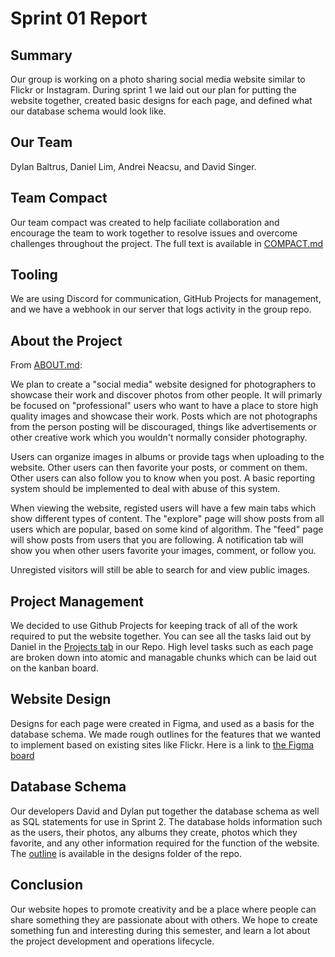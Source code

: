 # Sprint 01 Report

## Summary

Our group is working on a photo sharing social media website similar to Flickr or Instagram. During sprint 1 we laid out our plan for putting the website together, created basic designs for each page, and defined what our database schema would look like.

## Our Team

Dylan Baltrus, Daniel Lim, Andrei Neacsu, and David Singer.

## Team Compact

Our team compact was created to help faciliate collaboration and encourage the team to work together to resolve issues and overcome challenges throughout the project. The full text is available in [COMPACT.md](https://github.com/illinoistech-itm/team02m-2024/blob/main/COMPACT.md)

## Tooling

We are using Discord for communication, GitHub Projects for management, and we have a webhook in our server that logs activity in the group repo. 

## About the Project

From [ABOUT.md](https://github.com/illinoistech-itm/team02m-2024/blob/main/ABOUT.md):

We plan to create a "social media" website designed for photographers to showcase their work and discover photos from other people. It will primarly be focused on "professional" users who want to have a place to store high quality images and showcase their work. Posts which are not photographs from the person posting will be discouraged, things like advertisements or other creative work which you wouldn't normally consider photography.

Users can organize images in albums or provide tags when uploading to the website. Other users can then favorite your posts, or comment on them. Other users can also follow you to know when you post. A basic reporting system should be implemented to deal with abuse of this system. 

When viewing the website, registed users will have a few main tabs which show different types of content. The "explore" page will show posts from all users which are popular, based on some kind of algorithm. The "feed" page will show posts from users that you are following. A notification tab will show you when other users favorite your images, comment, or follow you.

Unregisted visitors will still be able to search for and view public images.

## Project Management

We decided to use Github Projects for keeping track of all of the work required to put the website together. You can see all the tasks laid out by Daniel in the [Projects tab](https://github.com/orgs/illinoistech-itm/projects/4) in our Repo. High level tasks such as each page are broken down into atomic and managable chunks which can be laid out on the kanban board.

## Website Design

Designs for each page were created in Figma, and used as a basis for the database schema. We made rough outlines for the features that we wanted to implement based on existing sites like Flickr. Here is a link to [the Figma board](https://www.figma.com/file/LAYheUrCbrUKIADzD1x7qV/Photo-sharing-platform?type=design&node-id=0%3A1&mode=design&t=9Xs39i6trfKAgfzU-1)

## Database Schema

Our developers David and Dylan put together the database schema as well as SQL statements for use in Sprint 2. The database holds information such as the users, their photos, any albums they create, photos which they favorite, and any other information required for the function of the website. The [outline](https://github.com/illinoistech-itm/team02m-2024/blob/main/design/V2_DB_Schema.md) is available in the designs folder of the repo.

## Conclusion

Our website hopes to promote creativity and be a place where people can share something they are passionate about with others. We hope to create something fun and interesting during this semester, and learn a lot about the project development and operations lifecycle.